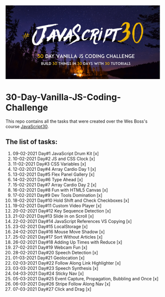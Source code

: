![JS Coding Challenge](javascript30.png)

# 30-Day-Vanilla-JS-Coding-Challenge

This repo contains all the tasks that were created over the Wes Boss's course [JavaScript30](https://javascript30.com/).

## The list of tasks:

1.  09-02-2021 Day#1 JavaScript Drum Kit [x]
2.  10-02-2021 Day#2 JS and CSS Clock [x]
3.  11-02-2021 Day#3 CSS Variables [x]
4.  12-02-2021 Day#4 Array Cardio Day 1 [x]
5.  13-02-2021 Day#5 Flex Panel Gallery [x]
6.  14-02-2021 Day#6 Type Ahead [x]
7.  15-02-2021 Day#7 Array Cardio Day 2 [x]
8.  16-02-2021 Day#8 Fun with HTML5 Canvas [x]
9.  17-02-2021 Day#9 Dev Tools Domination [x]
10. 18-02-2021 Day#10 Hold Shift and Check Checkboxes [x]
11. 19-02-2021 Day#11 Custom Video Player [x]
12. 20-02-2021 Day#12 Key Sequence Detection [x]
13. 21-02-2021 Day#13 Slide in on Scroll [x]
14. 22-02-2021 Day#14 JavaScript References VS Copying [x]
15. 23-02-2021 Day#15 LocalStorage [x]
16. 24-02-2021 Day#16 Mouse Move Shadow [x]
17. 25-02-2021 Day#17 Sort Without Articles [x]
18. 26-02-2021 Day#18 Adding Up Times with Reduce [x]
19. 27-02-2021 Day#19 Webcam Fun [x]
20. 28-02-2021 Day#20 Speech Detection [x]
21. 01-03-2021 Day#21 Geolocation [x]
22. 02-03-2021 Day#22 Follow Along Link Highlighter [x]
23. 03-03-2021 Day#23 Speech Synthesis [x]
24. 04-03-2021 Day#24 Sticky Nav [x]
25. 05-03-2021 Day#25 Event Capture, Propagation, Bubbling and Once [x]
26. 06-03-2021 Day#26 Stripe Follow Along Nav [x]
27. 07-03-2021 Day#27 Click and Drag [x]
